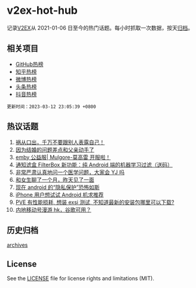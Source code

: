 # v2ex-hot-hub

 记录[V2EX](https://www.v2ex.com/)从 2021-01-06 日至今的热门话题。每小时抓取一次数据，按天[归档](archives)。
 
 ## 相关项目

- [GitHub热榜](https://github.com/snaildev/github-hot-hub)
- [知乎热榜](https://github.com/snaildev/zhihu-hot-hub)
- [微博热榜](https://github.com/snaildev/weibo-hot-hub)
- [头条热榜](https://github.com/snaildev/toutiao-hot-hub)
- [抖音热榜](https://github.com/snaildev/douyin-hot-hub)


 `更新时间：2023-03-12 23:05:39 +0800`

## 热议话题

1. [祸从口出，千万不要跟别人表露自己！](https://www.v2ex.com/t/923313)
1. [因为结婚的问题差点和父亲动手了](https://www.v2ex.com/t/923378)
1. [emby 公益服| Mulgore-莫高雷 开服啦！](https://www.v2ex.com/t/923354)
1. [通知滤盒 FilterBox 新功能：纯 Android 端的机器学习过滤（送码）](https://www.v2ex.com/t/923401)
1. [非常严肃认真地问一个医学问题，大家会 YJ 吗](https://www.v2ex.com/t/923351)
1. [和女生聊了一个月，昨天见了一面](https://www.v2ex.com/t/923339)
1. [现在 android 的“隐私保护”恐怖如斯](https://www.v2ex.com/t/923286)
1. [iPhone 用户想试试 Android 机求推荐](https://www.v2ex.com/t/923324)
1. [PVE 有性能损耗, 想装 exsi 测试, 不知道最新的安装包哪里可以下载?](https://www.v2ex.com/t/923352)
1. [内地移动号漫游 hk，谷歌可用？](https://www.v2ex.com/t/923297)

## 历史归档

[archives](archives)

## License

See the [LICENSE](LICENSE) file for license rights and limitations (MIT).
